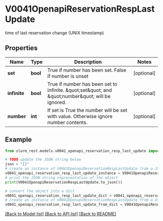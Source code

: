 # V0041OpenapiReservationRespLastUpdate

time of last reservation change (UNIX timestamp)

## Properties

Name | Type | Description | Notes
------------ | ------------- | ------------- | -------------
**set** | **bool** | True if number has been set. False if number is unset | [optional] 
**infinite** | **bool** | True if number has been set to infinite. \&quot;set\&quot; and \&quot;number\&quot; will be ignored. | [optional] 
**number** | **int** | If set is True the number will be set with value. Otherwise ignore number contents. | [optional] 

## Example

```python
from slurm_rest.models.v0041_openapi_reservation_resp_last_update import V0041OpenapiReservationRespLastUpdate

# TODO update the JSON string below
json = "{}"
# create an instance of V0041OpenapiReservationRespLastUpdate from a JSON string
v0041_openapi_reservation_resp_last_update_instance = V0041OpenapiReservationRespLastUpdate.from_json(json)
# print the JSON string representation of the object
print(V0041OpenapiReservationRespLastUpdate.to_json())

# convert the object into a dict
v0041_openapi_reservation_resp_last_update_dict = v0041_openapi_reservation_resp_last_update_instance.to_dict()
# create an instance of V0041OpenapiReservationRespLastUpdate from a dict
v0041_openapi_reservation_resp_last_update_from_dict = V0041OpenapiReservationRespLastUpdate.from_dict(v0041_openapi_reservation_resp_last_update_dict)
```
[[Back to Model list]](../README.md#documentation-for-models) [[Back to API list]](../README.md#documentation-for-api-endpoints) [[Back to README]](../README.md)


